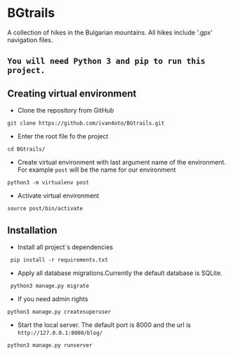 # BGtrails
A collection of hikes in the Bulgarian mountains. All hikes include '.gpx' navigation files. 

## `You will need Python 3 and pip to run this project.`
## Creating virtual environment 
* Clone the repository from GitHub
```
git clone https://github.com/ivan4oto/BGtrails.git
```
* Enter the root file fo the project
```
cd BGtrails/
```
* Create virtual environment with last argument name of the environment. For example `post` will be the name for our environment
```
python3 -m virtualenv post
```
* Activate virtual environment
```
source post/bin/activate
```

## Installation

* Install all project`s dependencies
```
 pip install -r requirements.txt
```
* Apply all database migrations.Currently the default database is SQLite.
```
 python3 manage.py migrate
```
* If you need admin rights
```
python3 manage.py createsuperuser
```
* Start the local server. The default port is 8000 and the url is `http://127.0.0.1:8000/blog/`
```
python3 manage.py runserver
```